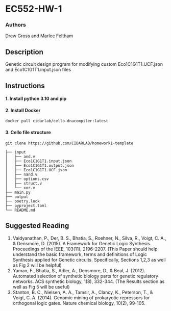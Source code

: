 # EC552-HW-1
### Authors
Drew Gross and Marlee Feltham

## Description
Genetic circuit design program for modifying custom Eco1C1G1T1.UCF.json and Eco1C1G1T1.input.json files

## Instructions
#### 1. Install python 3.10 and pip
#### 2. Install Docker
`docker pull cidarlab/cello-dnacompiler:latest`
<!-- #### 3. Install poetry
`poetry install` 

`poetry run python main.py` -->
#### 3. Cello file structure

`git clone https://github.com/CIDARLAB/homework1-template`

```
├── input
│   ├── and.v
│   ├── Eco1C1G1T1.input.json
│   ├── Eco1C1G1T1.output.json
│   ├── Eco1C1G1T1.UCF.json
│   ├── nand.v
│   ├── options.csv
│   ├── struct.v
│   └── xor.v
├── main.py
├── output
├── poetry.lock
├── pyproject.toml
└── README.md
```

## Suggested Reading
1. Vaidyanathan, P., Der, B. S., Bhatia, S., Roehner, N., Silva, R., Voigt, C. A., & Densmore, D. (2015). A Framework for Genetic Logic Synthesis. Proceedings of the IEEE,
103(11), 2196-2207.
(This Paper should help understand the basic framework, terms and definitions of Logic Synthesis applied for Genetic circuits. Specifically, Sections
1,2,3 as well as Fig 2 will be helpful)
2. Yaman, F., Bhatia, S., Adler, A., Densmore, D., & Beal, J. (2012). Automated selection of synthetic biology parts for genetic regulatory networks. ACS synthetic biology,
1(8), 332-344.
(The Results section as well as Fig 5 will be useful)
3. Stanton, B. C., Nielsen, A. A., Tamsir, A., Clancy, K., Peterson, T., & Voigt, C. A.
(2014). Genomic mining of prokaryotic repressors for orthogonal logic gates. Nature
chemical biology, 10(2), 99-105.
